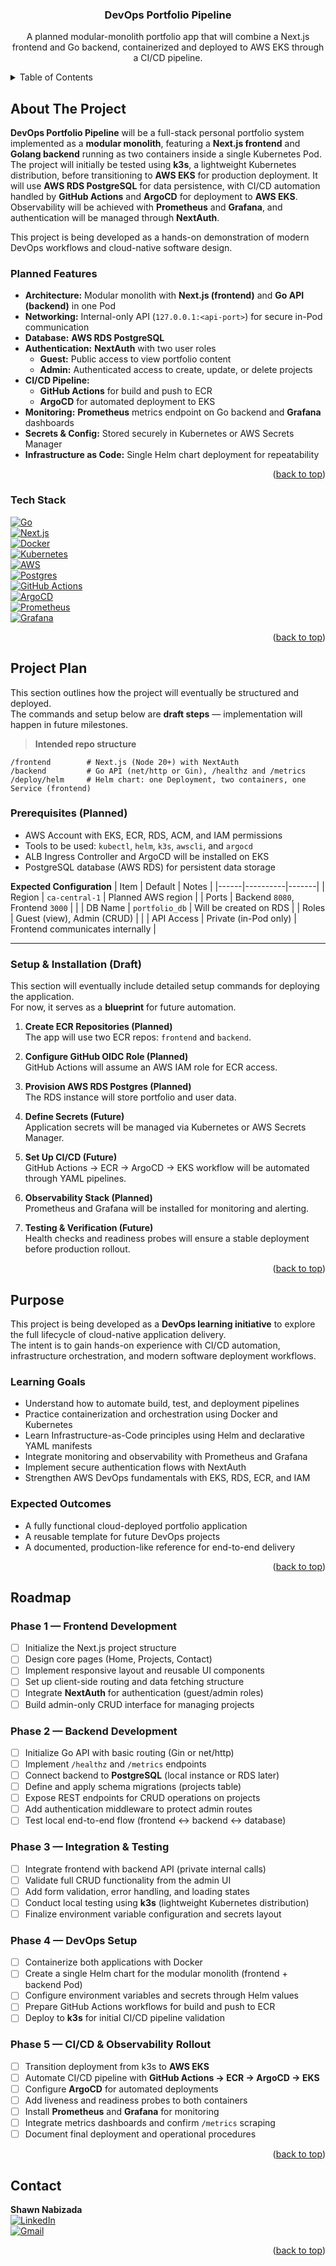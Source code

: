 <a id="readme-top"></a>

<!-- PROJECT SHIELDS -->
<!--
*** I'm using markdown "reference style" links for readability.
*** Reference links are enclosed in brackets [ ] instead of parentheses ( ).
*** See the bottom of this document for the declaration of the reference variables
*** for contributors-url, forks-url, etc. This is an optional, concise syntax you may use.
*** https://www.markdownguide.org/basic-syntax/#reference-style-links
-->



<!-- PROJECT LOGO -->
<div align="center">

<h3 align="center">DevOps Portfolio Pipeline</h3>

  <p align="center">
    A planned modular-monolith portfolio app that will combine a Next.js frontend and Go backend, containerized and deployed to AWS EKS through a CI/CD pipeline.
    <br />
  </p>
</div>



<!-- TABLE OF CONTENTS -->
<details>
  <summary>Table of Contents</summary>
  <ol>
    <li>
      <a href="#about-the-project">About The Project</a>
      <ul>
        <li><a href="#key-features">Planned Features</a></li>
        <li><a href="#built-with">Tech Stack</a></li>
      </ul>
    </li>
    <li>
      <a href="#getting-started">Project Plan</a>
      <ul>
        <li><a href="#prerequisites">Prerequisites (Planned)</a></li>
        <li><a href="#installation">Setup & Installation (Draft)</a></li>
      </ul>
    </li>
    <li><a href="#purpose">Purpose</a></li>
    <li><a href="#roadmap">Roadmap</a></li>
    <li><a href="#contact">Contact</a></li>
  </ol>
</details>




<!-- ABOUT THE PROJECT -->
## About The Project

**DevOps Portfolio Pipeline** will be a full-stack personal portfolio system implemented as a **modular monolith**, featuring a **Next.js frontend** and **Golang backend** running as two containers inside a single Kubernetes Pod. The project will initially be tested using **k3s**, a lightweight Kubernetes distribution, before transitioning to **AWS EKS** for production deployment.
It will use **AWS RDS PostgreSQL** for data persistence, with CI/CD automation handled by **GitHub Actions** and **ArgoCD** for deployment to **AWS EKS**.  
Observability will be achieved with **Prometheus** and **Grafana**, and authentication will be managed through **NextAuth**.

This project is being developed as a hands-on demonstration of modern DevOps workflows and cloud-native software design.

### Planned Features
- **Architecture:** Modular monolith with **Next.js (frontend)** and **Go API (backend)** in one Pod
- **Networking:** Internal-only API (`127.0.0.1:<api-port>`) for secure in-Pod communication
- **Database:** **AWS RDS PostgreSQL**
- **Authentication:** **NextAuth** with two user roles  
  - **Guest:** Public access to view portfolio content  
  - **Admin:** Authenticated access to create, update, or delete projects
- **CI/CD Pipeline:**  
  - **GitHub Actions** for build and push to ECR  
  - **ArgoCD** for automated deployment to EKS
- **Monitoring:** **Prometheus** metrics endpoint on Go backend and **Grafana** dashboards
- **Secrets & Config:** Stored securely in Kubernetes or AWS Secrets Manager
- **Infrastructure as Code:** Single Helm chart deployment for repeatability

<p align="right">(<a href="#readme-top">back to top</a>)</p>



### Tech Stack

[![Go][Go-badge]][Go-url]  
[![Next.js][React-badge]][React-url]  
[![Docker][Docker-badge]][Docker-url]  
[![Kubernetes][Kubernetes-badge]][Kubernetes-url]  
[![AWS][AWS-badge]][AWS-url]  
[![Postgres][Postgres-badge]][Postgres-url]  
[![GitHub Actions][Actions-badge]][Actions-url]  
[![ArgoCD][ArgoCD-badge]][ArgoCD-url]  
[![Prometheus][Prometheus-badge]][Prometheus-url]  
[![Grafana][Grafana-badge]][Grafana-url]

<p align="right">(<a href="#readme-top">back to top</a>)</p>



<!-- GETTING STARTED -->
## Project Plan

This section outlines how the project will eventually be structured and deployed.  
The commands and setup below are **draft steps** — implementation will happen in future milestones.

> **Intended repo structure**
```
/frontend        # Next.js (Node 20+) with NextAuth
/backend         # Go API (net/http or Gin), /healthz and /metrics
/deploy/helm     # Helm chart: one Deployment, two containers, one Service (frontend)
```

### Prerequisites (Planned)
- AWS Account with EKS, ECR, RDS, ACM, and IAM permissions  
- Tools to be used: `kubectl`, `helm`, `k3s`, `awscli`, and `argocd` 
- ALB Ingress Controller and ArgoCD will be installed on EKS  
- PostgreSQL database (AWS RDS) for persistent data storage

**Expected Configuration**
| Item | Default | Notes |
|------|----------|-------|
| Region | `ca-central-1` | Planned AWS region |
| Ports | Backend `8080`, Frontend `3000` | |
| DB Name | `portfolio_db` | Will be created on RDS |
| Roles | Guest (view), Admin (CRUD) | |
| API Access | Private (in-Pod only) | Frontend communicates internally |

---

### Setup & Installation (Draft)

This section will eventually include detailed setup commands for deploying the application.  
For now, it serves as a **blueprint** for future automation.

1. **Create ECR Repositories (Planned)**  
   The app will use two ECR repos: `frontend` and `backend`.

2. **Configure GitHub OIDC Role (Planned)**  
   GitHub Actions will assume an AWS IAM role for ECR access.

3. **Provision AWS RDS Postgres (Planned)**  
   The RDS instance will store portfolio and user data.

4. **Define Secrets (Future)**  
   Application secrets will be managed via Kubernetes or AWS Secrets Manager.

5. **Set Up CI/CD (Future)**  
   GitHub Actions → ECR → ArgoCD → EKS workflow will be automated through YAML pipelines.

6. **Observability Stack (Planned)**  
   Prometheus and Grafana will be installed for monitoring and alerting.

7. **Testing & Verification (Future)**  
   Health checks and readiness probes will ensure a stable deployment before production rollout.

<p align="right">(<a href="#readme-top">back to top</a>)</p>



## Purpose

This project is being developed as a **DevOps learning initiative** to explore the full lifecycle of cloud-native application delivery.  
The intent is to gain hands-on experience with CI/CD automation, infrastructure orchestration, and modern software deployment workflows.

### Learning Goals
- Understand how to automate build, test, and deployment pipelines  
- Practice containerization and orchestration using Docker and Kubernetes  
- Learn Infrastructure-as-Code principles using Helm and declarative YAML manifests  
- Integrate monitoring and observability with Prometheus and Grafana  
- Implement secure authentication flows with NextAuth  
- Strengthen AWS DevOps fundamentals with EKS, RDS, ECR, and IAM

### Expected Outcomes
- A fully functional cloud-deployed portfolio application  
- A reusable template for future DevOps projects  
- A documented, production-like reference for end-to-end delivery

<p align="right">(<a href="#readme-top">back to top</a>)</p>



<!-- ROADMAP -->
## Roadmap

### Phase 1 — Frontend Development
- [ ] Initialize the Next.js project structure  
- [ ] Design core pages (Home, Projects, Contact)  
- [ ] Implement responsive layout and reusable UI components  
- [ ] Set up client-side routing and data fetching structure  
- [ ] Integrate **NextAuth** for authentication (guest/admin roles)  
- [ ] Build admin-only CRUD interface for managing projects  

### Phase 2 — Backend Development
- [ ] Initialize Go API with basic routing (Gin or net/http)  
- [ ] Implement `/healthz` and `/metrics` endpoints  
- [ ] Connect backend to **PostgreSQL** (local instance or RDS later)  
- [ ] Define and apply schema migrations (projects table)  
- [ ] Expose REST endpoints for CRUD operations on projects  
- [ ] Add authentication middleware to protect admin routes  
- [ ] Test local end-to-end flow (frontend ↔ backend ↔ database)  

### Phase 3 — Integration & Testing
- [ ] Integrate frontend with backend API (private internal calls)  
- [ ] Validate full CRUD functionality from the admin UI  
- [ ] Add form validation, error handling, and loading states  
- [ ] Conduct local testing using **k3s** (lightweight Kubernetes distribution)  
- [ ] Finalize environment variable configuration and secrets layout  

### Phase 4 — DevOps Setup
- [ ] Containerize both applications with Docker  
- [ ] Create a single Helm chart for the modular monolith (frontend + backend Pod)  
- [ ] Configure environment variables and secrets through Helm values  
- [ ] Prepare GitHub Actions workflows for build and push to ECR  
- [ ] Deploy to **k3s** for initial CI/CD pipeline validation  

### Phase 5 — CI/CD & Observability Rollout
- [ ] Transition deployment from k3s to **AWS EKS**  
- [ ] Automate CI/CD pipeline with **GitHub Actions → ECR → ArgoCD → EKS**  
- [ ] Configure **ArgoCD** for automated deployments  
- [ ] Add liveness and readiness probes to both containers  
- [ ] Install **Prometheus** and **Grafana** for monitoring  
- [ ] Integrate metrics dashboards and confirm `/metrics` scraping  
- [ ] Document final deployment and operational procedures  

<p align="right">(<a href="#readme-top">back to top</a>)</p>




<!-- CONTACT -->
## Contact
**Shawn Nabizada**  
[![LinkedIn][linkedin-shield]][linkedin-url]  
[![Gmail][gmail-shield]][gmail-url]

<p align="right">(<a href="#readme-top">back to top</a>)</p>




<!-- MARKDOWN LINKS & IMAGES -->
[linkedin-shield]: https://img.shields.io/badge/-LinkedIn-black.svg?style=for-the-badge&logo=linkedin&colorB=555
[linkedin-url]: https://www.linkedin.com/in/shawn-nabizada/
[gmail-shield]: https://img.shields.io/badge/-Gmail-red?logo=gmail&logoColor=white&style=for-the-badge  
[gmail-url]: mailto:shawn.nabizada@gmail.com
[Go-badge]: https://img.shields.io/badge/Go-00ADD8?logo=go&logoColor=white&style=for-the-badge  
[Go-url]: https://golang.org/  
[React-badge]: https://img.shields.io/badge/Next.js-000000?logo=nextdotjs&logoColor=white&style=for-the-badge  
[React-url]: https://nextjs.org/  
[Docker-badge]: https://img.shields.io/badge/Docker-2496ED?logo=docker&logoColor=white&style=for-the-badge  
[Docker-url]: https://www.docker.com/  
[Kubernetes-badge]: https://img.shields.io/badge/Kubernetes-326CE5?logo=kubernetes&logoColor=white&style=for-the-badge  
[Kubernetes-url]: https://kubernetes.io/  
[AWS-badge]: https://img.shields.io/badge/AWS-232F3E?logo=amazonaws&logoColor=white&style=for-the-badge  
[AWS-url]: https://aws.amazon.com/  
[Postgres-badge]: https://img.shields.io/badge/PostgreSQL-4169E1?logo=postgresql&logoColor=white&style=for-the-badge
[Postgres-url]: https://www.postgresql.org/
[Actions-badge]: https://img.shields.io/badge/GitHub%20Actions-2088FF?logo=githubactions&logoColor=white&style=for-the-badge
[Actions-url]: https://docs.github.com/actions
[ArgoCD-badge]: https://img.shields.io/badge/ArgoCD-FE6D00?logo=argo&logoColor=white&style=for-the-badge
[ArgoCD-url]: https://argo-cd.readthedocs.io/
[Prometheus-badge]: https://img.shields.io/badge/Prometheus-E6522C?logo=prometheus&logoColor=white&style=for-the-badge  
[Prometheus-url]: https://prometheus.io/  
[Grafana-badge]: https://img.shields.io/badge/Grafana-F46800?logo=grafana&logoColor=white&style=for-the-badge  
[Grafana-url]: https://grafana.com/  
